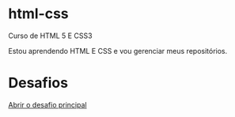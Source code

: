 # html-css
 Curso de HTML 5 E CSS3

Estou aprendendo HTML E CSS e vou gerenciar meus repositórios.

<h1>Desafios</h1>
<a href="https://pedrocostaqa.github.io/html-css/desafios/desafio010/android.html" target="_blank">Abrir o desafio principal</a>